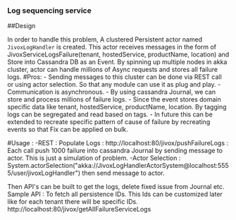 ### Log sequencing service

##Design

In order to handle this problem, A clustered Persistent actor named `JivoxLogHandler` is created. 
This actor receives messages in the form of JivoxServiceLogsFailure(tenant, hostedService, productName, location) 
and Store into Cassandra DB as an Event. By spinning up multiple nodes in akka cluster, 
actor can handle millions of Async requests and stores all failure logs.
    #Pros:
     - Sending messages to this cluster can be done via REST call or using actor selection. So that any module can use it as plug and play.
     - Communication is asynchronous.
     - By using cassandra Journal, we can store and process millions of failure logs.
     - Since the event stores domain specific data like tenant, hostedService, productName, location. 
     By tagging logs can be segregated and read based on tags.
     - In future this can be extended to recreate specific pattern of cause of failure by recreating events so that Fix can be applied on bulk.
     
 #Usage :
  -REST : 
        Populate Logs : http://localhost:80/jivox/pushFailureLogs   : Each call push 1000 failure into cassandra Journal by sending message to actor. 
        This is just a simulation of problem.
  -Actor Selection :  System.actorSelection("akka://JivoxLogHandlerActorSystem@localhost:5555/user/jivoxLogHandler") then send message to actor.
  
 Then API's can be built to get the logs, delete fixed issue from Journal etc.
 Sample API : To fetch all persistence IDs. This Ids can be customized later like for each tenant there will be specific IDs.
       http://localhost:80/jivox/getAllFailureServiceLogs
 
